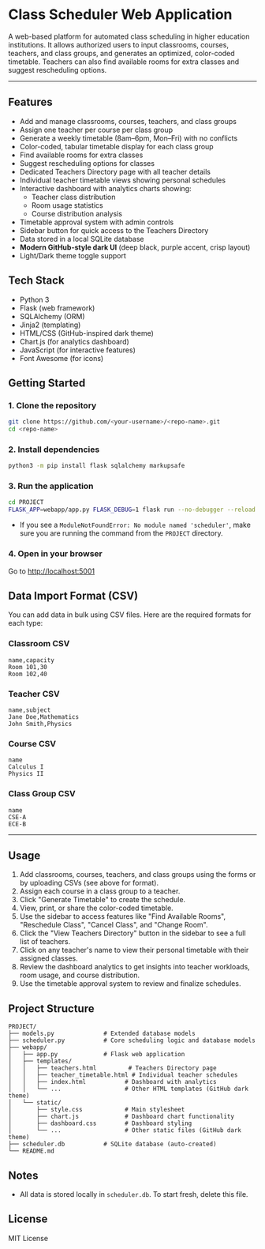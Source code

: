 
# Class Scheduler Web Application

A web-based platform for automated class scheduling in higher education institutions. It allows authorized users to input classrooms, courses, teachers, and class groups, and generates an optimized, color-coded timetable. Teachers can also find available rooms for extra classes and suggest rescheduling options.

---

## Features
- Add and manage classrooms, courses, teachers, and class groups
- Assign one teacher per course per class group
- Generate a weekly timetable (8am–6pm, Mon–Fri) with no conflicts
- Color-coded, tabular timetable display for each class group
- Find available rooms for extra classes
- Suggest rescheduling options for classes
- Dedicated Teachers Directory page with all teacher details
- Individual teacher timetable views showing personal schedules
- Interactive dashboard with analytics charts showing:
  - Teacher class distribution
  - Room usage statistics
  - Course distribution analysis
- Timetable approval system with admin controls
- Sidebar button for quick access to the Teachers Directory
- Data stored in a local SQLite database
- **Modern GitHub-style dark UI** (deep black, purple accent, crisp layout)
- Light/Dark theme toggle support

## Tech Stack
- Python 3
- Flask (web framework)
- SQLAlchemy (ORM)
- Jinja2 (templating)
- HTML/CSS (GitHub-inspired dark theme)
- Chart.js (for analytics dashboard)
- JavaScript (for interactive features)
- Font Awesome (for icons)

## Getting Started

### 1. Clone the repository
```sh
git clone https://github.com/<your-username>/<repo-name>.git
cd <repo-name>
```

### 2. Install dependencies
```sh
python3 -m pip install flask sqlalchemy markupsafe
```

### 3. Run the application
```sh
cd PROJECT
FLASK_APP=webapp/app.py FLASK_DEBUG=1 flask run --no-debugger --reload --port 5001
```

- If you see a `ModuleNotFoundError: No module named 'scheduler'`, make sure you are running the command from the `PROJECT` directory.

### 4. Open in your browser
Go to [http://localhost:5001](http://localhost:5001)


## Data Import Format (CSV)

You can add data in bulk using CSV files. Here are the required formats for each type:

### Classroom CSV
```
name,capacity
Room 101,30
Room 102,40
```

### Teacher CSV
```
name,subject
Jane Doe,Mathematics
John Smith,Physics
```

### Course CSV
```
name
Calculus I
Physics II
```

### Class Group CSV
```
name
CSE-A
ECE-B
```

---

## Usage
1. Add classrooms, courses, teachers, and class groups using the forms or by uploading CSVs (see above for format).
2. Assign each course in a class group to a teacher.
3. Click "Generate Timetable" to create the schedule.
4. View, print, or share the color-coded timetable.
5. Use the sidebar to access features like "Find Available Rooms", "Reschedule Class", "Cancel Class", and "Change Room".
6. Click the "View Teachers Directory" button in the sidebar to see a full list of teachers.
7. Click on any teacher's name to view their personal timetable with their assigned classes.
8. Review the dashboard analytics to get insights into teacher workloads, room usage, and course distribution.
9. Use the timetable approval system to review and finalize schedules.

## Project Structure
```
PROJECT/
├── models.py              # Extended database models
├── scheduler.py           # Core scheduling logic and database models
├── webapp/
│   ├── app.py             # Flask web application
│   ├── templates/
│   │   ├── teachers.html         # Teachers Directory page
│   │   ├── teacher_timetable.html # Individual teacher schedules
│   │   ├── index.html           # Dashboard with analytics
│   │   └── ...                  # Other HTML templates (GitHub dark theme)
│   └── static/
│       ├── style.css            # Main stylesheet
│       ├── chart.js             # Dashboard chart functionality
│       ├── dashboard.css        # Dashboard styling
│       └── ...                  # Other static files (GitHub dark theme)
├── scheduler.db           # SQLite database (auto-created)
└── README.md
```

## Notes
- All data is stored locally in `scheduler.db`. To start fresh, delete this file.

## License
MIT License
